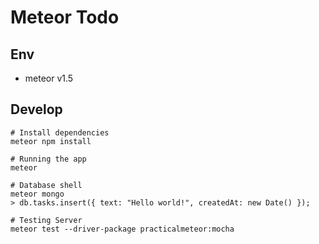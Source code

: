 # Meteor Todo

## Env

- meteor v1.5

## Develop

```
# Install dependencies
meteor npm install

# Running the app
meteor

# Database shell
meteor mongo
> db.tasks.insert({ text: "Hello world!", createdAt: new Date() });

# Testing Server
meteor test --driver-package practicalmeteor:mocha
```